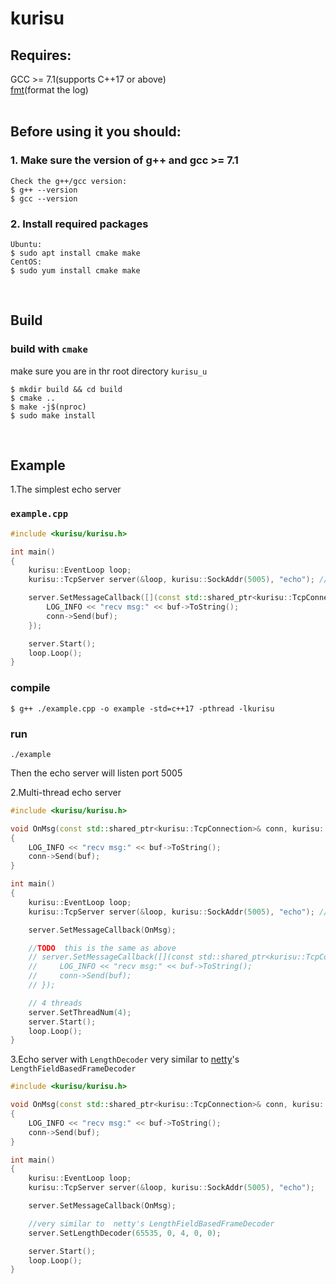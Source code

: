 # kurisu

## Requires:  

  GCC >= 7.1(supports C++17 or above)  
  [fmt](https://github.com/fmtlib/fmt)(format the log)  
&nbsp;
## Before using it you should:  
### 1. Make sure the version of g++  and gcc >= 7.1
```
Check the g++/gcc version:
$ g++ --version
$ gcc --version
```
### 2. Install required packages
```
Ubuntu:  
$ sudo apt install cmake make
CentOS:  
$ sudo yum install cmake make
```    
&nbsp;
## Build
### build with `cmake`
make sure you are in thr root directory `kurisu_u`
```
$ mkdir build && cd build
$ cmake ..
$ make -j$(nproc)
$ sudo make install
```
&nbsp;
## Example
1.The simplest echo server
### `example.cpp`
```cpp
#include <kurisu/kurisu.h>

int main()
{
    kurisu::EventLoop loop;
    kurisu::TcpServer server(&loop, kurisu::SockAddr(5005), "echo"); //listen port 5005

    server.SetMessageCallback([](const std::shared_ptr<kurisu::TcpConnection>& conn, kurisu::Buffer* buf, kurisu::Timestamp) {
        LOG_INFO << "recv msg:" << buf->ToString();
        conn->Send(buf);
    });

    server.Start();
    loop.Loop();
}
```
### compile
```
$ g++ ./example.cpp -o example -std=c++17 -pthread -lkurisu
```
### run
```
./example
```
Then the echo server will listen port 5005   

2.Multi-thread echo server
```cpp
#include <kurisu/kurisu.h>

void OnMsg(const std::shared_ptr<kurisu::TcpConnection>& conn, kurisu::Buffer* buf, kurisu::Timestamp)
{
    LOG_INFO << "recv msg:" << buf->ToString();
    conn->Send(buf);
}

int main()
{
    kurisu::EventLoop loop;
    kurisu::TcpServer server(&loop, kurisu::SockAddr(5005), "echo"); //listen port 5005

    server.SetMessageCallback(OnMsg);

    //TODO  this is the same as above
    // server.SetMessageCallback([](const std::shared_ptr<kurisu::TcpConnection>& conn, kurisu::Buffer* buf, kurisu::Timestamp) {
    //     LOG_INFO << "recv msg:" << buf->ToString();
    //     conn->Send(buf);
    // });

    // 4 threads
    server.SetThreadNum(4); 
    server.Start();
    loop.Loop();
}
```

3.Echo server with `LengthDecoder`
very similar to  [netty](https://github.com/netty/netty)'s `LengthFieldBasedFrameDecoder`
```cpp  
#include <kurisu/kurisu.h>

void OnMsg(const std::shared_ptr<kurisu::TcpConnection>& conn, kurisu::Buffer* buf, kurisu::Timestamp)
{
    LOG_INFO << "recv msg:" << buf->ToString();
    conn->Send(buf);
}

int main()
{
    kurisu::EventLoop loop;
    kurisu::TcpServer server(&loop, kurisu::SockAddr(5005), "echo");

    server.SetMessageCallback(OnMsg);

    //very similar to  netty's LengthFieldBasedFrameDecoder
    server.SetLengthDecoder(65535, 0, 4, 0, 0);

    server.Start();
    loop.Loop();
}
```


